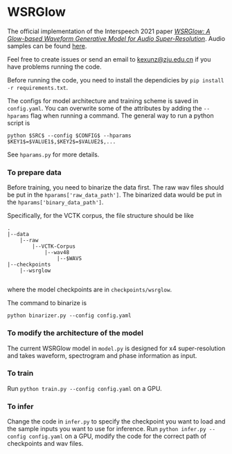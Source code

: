 # WSRGlow

The official implementation of the Interspeech 2021 paper [*WSRGlow: A Glow-based Waveform Generative Model for Audio Super-Resolution*](https://arxiv.org/abs/2106.08507). Audio samples can be found [here](https://zkx06111.github.io/wsrglow/).

Feel free to create issues or send an email to [kexunz@zju.edu.cn](mailto:kexunz@zju.edu.cn) if you have problems running the code.

Before running the code, you need to install the dependicies by `pip install -r requirements.txt`.

The configs for model architecture and training scheme is saved in `config.yaml`. You can overwrite some of the attributes by adding the `--hparams` flag when running a command. The general way to run a python script is

`python $SRC$ --config $CONFIG$ --hparams $KEY1$=$VALUE1$,$KEY2$=$VALUE2$,...`

See `hparams.py` for more details.

### To prepare data

Before training, you need to binarize the data first. The raw wav files should be put in the `hparams['raw_data_path']`. The binarized data would be put in the `hparams['binary_data_path']`.

Specifically, for the VCTK corpus, the file structure should be like

```
.
|--data
    |--raw
        |--VCTK-Corpus
            |--wav48
                |--$WAVS
|--checkpoints
    |--wsrglow
    
```

where the model checkpoints are in `checkpoints/wsrglow`.

The command to binarize is

`python binarizer.py --config config.yaml`

### To modify the architecture of the model

The current WSRGlow model in `model.py` is designed for x4 super-resolution and takes waveform, spectrogram and phase information as input.

### To train

Run `python train.py --config config.yaml` on a GPU.

### To infer

Change the code in `infer.py` to specify the checkpoint you want to load and the sample inputs you want to use for inference.
Run `python infer.py --config config.yaml` on a GPU, modify the code for the correct path of checkpoints and wav files.
